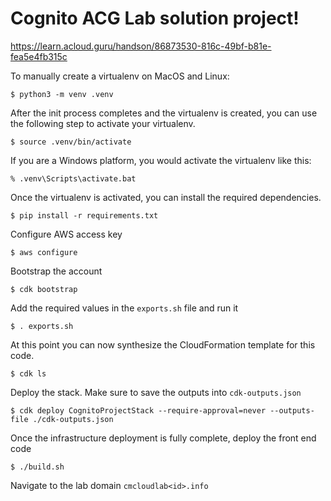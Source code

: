 
# Cognito ACG Lab solution project!
https://learn.acloud.guru/handson/86873530-816c-49bf-b81e-fea5e4fb315c


To manually create a virtualenv on MacOS and Linux:
```
$ python3 -m venv .venv
```

After the init process completes and the virtualenv is created, you can use the following
step to activate your virtualenv.
```
$ source .venv/bin/activate
```

If you are a Windows platform, you would activate the virtualenv like this:
```
% .venv\Scripts\activate.bat
```

Once the virtualenv is activated, you can install the required dependencies.
```
$ pip install -r requirements.txt
```

Configure AWS access key
```
$ aws configure
```

Bootstrap the account
```
$ cdk bootstrap
```

Add the required values in the `exports.sh` file and run it
```
$ . exports.sh
```

At this point you can now synthesize the CloudFormation template for this code.
```
$ cdk ls
```

Deploy the stack. Make sure to save the outputs into `cdk-outputs.json`
```
$ cdk deploy CognitoProjectStack --require-approval=never --outputs-file ./cdk-outputs.json
```

Once the infrastructure deployment is fully complete, deploy the front end code
```
$ ./build.sh
```

Navigate to the lab domain
`cmcloudlab<id>.info`